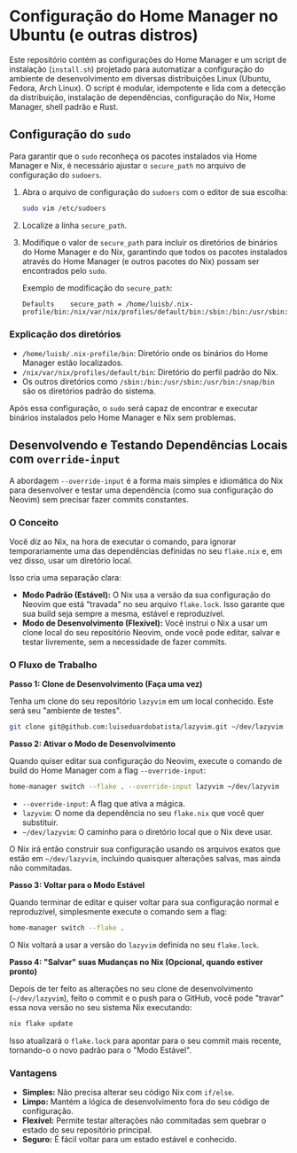 # Configuração do Home Manager no Ubuntu (e outras distros)

Este repositório contém as configurações do Home Manager e um script de instalação (`install.sh`) projetado para automatizar a configuração do ambiente de desenvolvimento em diversas distribuições Linux (Ubuntu, Fedora, Arch Linux). O script é modular, idempotente e lida com a detecção da distribuição, instalação de dependências, configuração do Nix, Home Manager, shell padrão e Rust.

## Configuração do `sudo`

Para garantir que o `sudo` reconheça os pacotes instalados via Home Manager e Nix, é necessário ajustar o `secure_path` no arquivo de configuração do `sudoers`.

1. Abra o arquivo de configuração do `sudoers` com o editor de sua escolha:

    ```bash
    sudo vim /etc/sudoers
    ```

2. Localize a linha `secure_path`.

3. Modifique o valor de `secure_path` para incluir os diretórios de binários do Home Manager e do Nix, garantindo que todos os pacotes instalados através do Home Manager (e outros pacotes do Nix) possam ser encontrados pelo `sudo`.

    Exemplo de modificação do `secure_path`:

    ```
    Defaults    secure_path = /home/luisb/.nix-profile/bin:/nix/var/nix/profiles/default/bin:/sbin:/bin:/usr/sbin:/usr/bin:/snap/bin
    ```

### Explicação dos diretórios

- `/home/luisb/.nix-profile/bin`: Diretório onde os binários do Home Manager estão localizados.
- `/nix/var/nix/profiles/default/bin`: Diretório do perfil padrão do Nix.
- Os outros diretórios como `/sbin:/bin:/usr/sbin:/usr/bin:/snap/bin` são os diretórios padrão do sistema.

Após essa configuração, o `sudo` será capaz de encontrar e executar binários instalados pelo Home Manager e Nix sem problemas.

## Desenvolvendo e Testando Dependências Locais com `override-input`

A abordagem `--override-input` é a forma mais simples e idiomática do Nix para desenvolver e testar uma dependência (como sua configuração do Neovim) sem precisar fazer commits constantes.

### O Conceito

Você diz ao Nix, na hora de executar o comando, para ignorar temporariamente uma das dependências definidas no seu `flake.nix` e, em vez disso, usar um diretório local.

Isso cria uma separação clara:
- **Modo Padrão (Estável):** O Nix usa a versão da sua configuração do Neovim que está "travada" no seu arquivo `flake.lock`. Isso garante que sua build seja sempre a mesma, estável e reproduzível.
- **Modo de Desenvolvimento (Flexível):** Você instrui o Nix a usar um clone local do seu repositório Neovim, onde você pode editar, salvar e testar livremente, sem a necessidade de fazer commits.

### O Fluxo de Trabalho

**Passo 1: Clone de Desenvolvimento (Faça uma vez)**

Tenha um clone do seu repositório `lazyvim` em um local conhecido. Este será seu "ambiente de testes".

```bash
git clone git@github.com:luiseduardobatista/lazyvim.git ~/dev/lazyvim
```

**Passo 2: Ativar o Modo de Desenvolvimento**

Quando quiser editar sua configuração do Neovim, execute o comando de build do Home Manager com a flag `--override-input`:

```bash
home-manager switch --flake . --override-input lazyvim ~/dev/lazyvim
```

- `--override-input`: A flag que ativa a mágica.
- `lazyvim`: O nome da dependência no seu `flake.nix` que você quer substituir.
- `~/dev/lazyvim`: O caminho para o diretório local que o Nix deve usar.

O Nix irá então construir sua configuração usando os arquivos exatos que estão em `~/dev/lazyvim`, incluindo quaisquer alterações salvas, mas ainda não commitadas.

**Passo 3: Voltar para o Modo Estável**

Quando terminar de editar e quiser voltar para sua configuração normal e reproduzível, simplesmente execute o comando sem a flag:

```bash
home-manager switch --flake .
```

O Nix voltará a usar a versão do `lazyvim` definida no seu `flake.lock`.

**Passo 4: "Salvar" suas Mudanças no Nix (Opcional, quando estiver pronto)**

Depois de ter feito as alterações no seu clone de desenvolvimento (`~/dev/lazyvim`), feito o commit e o push para o GitHub, você pode "travar" essa nova versão no seu sistema Nix executando:

```bash
nix flake update
```

Isso atualizará o `flake.lock` para apontar para o seu commit mais recente, tornando-o o novo padrão para o "Modo Estável".

### Vantagens

- **Simples:** Não precisa alterar seu código Nix com `if/else`.
- **Limpo:** Mantém a lógica de desenvolvimento fora do seu código de configuração.
- **Flexível:** Permite testar alterações não commitadas sem quebrar o estado do seu repositório principal.
- **Seguro:** É fácil voltar para um estado estável e conhecido.


